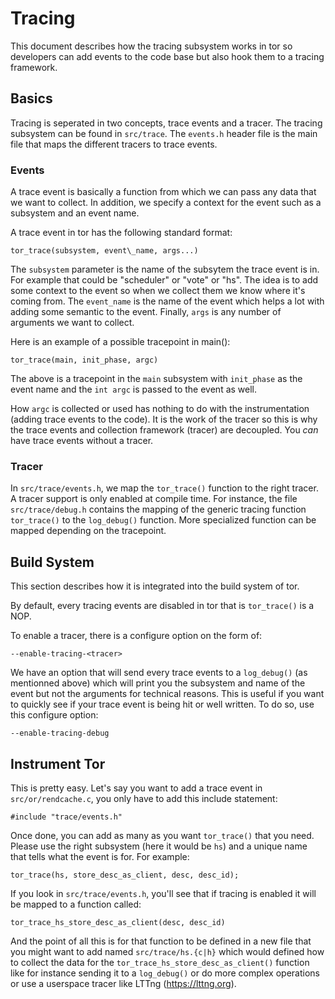 # Tracing #

This document describes how the tracing subsystem works in tor so developers
can add events to the code base but also hook them to a tracing framework.

## Basics ###

Tracing is seperated in two concepts, trace events and a tracer. The tracing
subsystem can be found in `src/trace`. The `events.h` header file is the
main file that maps the different tracers to trace events.

### Events ###

A trace event is basically a function from which we can pass any data that
we want to collect. In addition, we specify a context for the event such as
a subsystem and an event name.

A trace event in tor has the following standard format:

	tor_trace(subsystem, event\_name, args...)

The `subsystem` parameter is the name of the subsytem the trace event is in.
For example that could be "scheduler" or "vote" or "hs". The idea is to add
some context to the event so when we collect them we know where it's coming
from. The `event_name` is the name of the event which helps a lot with
adding some semantic to the event. Finally, `args` is any number of
arguments we want to collect.

Here is an example of a possible tracepoint in main():

	tor_trace(main, init_phase, argc)

The above is a tracepoint in the `main` subsystem with `init_phase` as the
event name and the `int argc` is passed to the event as well.

How `argc` is collected or used has nothing to do with the instrumentation
(adding trace events to the code). It is the work of the tracer so this is why
the trace events and collection framework (tracer) are decoupled. You _can_
have trace events without a tracer.

### Tracer ###

In `src/trace/events.h`, we map the `tor_trace()` function to the right
tracer. A tracer support is only enabled at compile time. For instance, the
file `src/trace/debug.h` contains the mapping of the generic tracing function
`tor_trace()` to the `log_debug()` function. More specialized function can be
mapped depending on the tracepoint.

## Build System ##

This section describes how it is integrated into the build system of tor.

By default, every tracing events are disabled in tor that is `tor_trace()`
is a NOP.

To enable a tracer, there is a configure option on the form of:

	--enable-tracing-<tracer>

We have an option that will send every trace events to a `log_debug()` (as
mentionned above) which will print you the subsystem and name of the event but
not the arguments for technical reasons. This is useful if you want to quickly
see if your trace event is being hit or well written. To do so, use this
configure option:

	--enable-tracing-debug

## Instrument Tor ##

This is pretty easy. Let's say you want to add a trace event in
`src/or/rendcache.c`, you only have to add this include statement:

	#include "trace/events.h"

Once done, you can add as many as you want `tor_trace()` that you need.
Please use the right subsystem (here it would be `hs`) and a unique name that
tells what the event is for. For example:

	tor_trace(hs, store_desc_as_client, desc, desc_id);

If you look in `src/trace/events.h`, you'll see that if tracing is enabled it
will be mapped to a function called:

	tor_trace_hs_store_desc_as_client(desc, desc_id)

And the point of all this is for that function to be defined in a new file
that you might want to add named `src/trace/hs.{c|h}` which would defined how
to collect the data for the `tor_trace_hs_store_desc_as_client()` function
like for instance sending it to a `log_debug()` or do more complex operations
or use a userspace tracer like LTTng (https://lttng.org).
